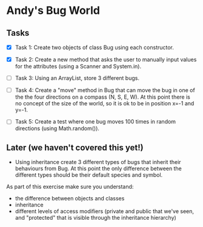 # Andy's Bug World


## Tasks

- [x] Task 1: Create two objects of class Bug using each constructor.

- [x] Task 2: Create a new method that asks the user to manually input values for the attributes (using a Scanner and System.in).

- [ ] Task 3: Using an ArrayList, store 3 different bugs.

- [ ] Task 4: Create a "move" method in Bug that can move the bug in one of the the four directions on a compass (N, S, E, W). At this point there is no concept of the size of the world, so it is ok to be in position x=-1 and y=-1.

- [ ] Task 5: Create a test where one bug moves 100 times in random directions (using Math.random()).


## Later (we haven't covered this yet!)

- Using inheritance create 3 different types of bugs that inherit their behaviours from Bug. At this point the only difference between the different types should be their default species and symbol.

As part of this exercise make sure you understand:

- the difference between objects and classes
- inheritance
- different levels of access modifiers (private and public that we've seen, and "protected" that is visible through the inheritance hierarchy)

